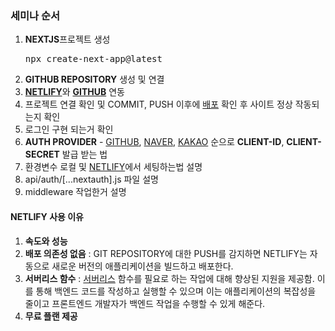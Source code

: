 <h3>세미나 순서</h3>
<ol>
    <li><strong>NEXTJS</strong>프로젝트 생성 <pre>npx create-next-app@latest</pre></li>
    <li><strong>GITHUB REPOSITORY</strong> 생성 및 연결</li>
    <li><a href="https://app.netlify.com/teams/xiut1/sites"><strong>NETLIFY</strong></a>와 <a href="https://github.com/xiut1/TEST"><strong>GITHUB</strong></a> 연동 </li>
    <li>프로젝트 연결 확인 및 COMMIT, PUSH 이후에 <a href="https://app.netlify.com/sites/shimmering-bonbon-5754cd/deploys">배포</a> 확인 후 사이트 정상 작동되는지 확인</li>
    <li>로그인 구현 되는거 확인</li>
    <li><strong>AUTH PROVIDER</strong> - <a href="https://github.com/settings/applications/2636676">GITHUB</a>, <a href="https://developers.naver.com/apps/#/myapps/CWaVBazqPY0mjVZqn2ME/overview">NAVER</a>, <a href="https://developers.kakao.com/console/app/1104585">KAKAO</a> 순으로 <strong>CLIENT-ID</strong>, <strong>CLIENT-SECRET</strong> 발급 받는 법</li>
    <li>환경변수 로컬 및 <a href="https://app.netlify.com/sites/shimmering-bonbon-5754cd/configuration/env#GITHUB_CLIENT_ID">NETLIFY</a>에서 세팅하는법 설명</li>
    <li>api/auth/[...nextauth].js 파일 설명</li>
    <li>middleware 작업한거 설명</li>
</ol>

<h4>NETLIFY 사용 이유</h4>
<ol>
    <li><strong>속도와 성능</strong></li>
    <li><strong>배포 의존성 없음</strong> : GIT REPOSITORY에 대한 PUSH를 감지하면 NETLIFY는 자동으로 새로운 버전의 애플리케이션을 빌드하고 배포한다.</li>
    <li><strong>서버리스 함수</strong> : <a href="https://developer.oracle.com/ko/learn/technical-articles/serverless-functions">서버리스</a> 함수를 필요로 하는 작업에 대해 향상된 지원을 제공함. 이를 통해 백엔드 코드를 작성하고 실행할 수 있으며 이는 애플리케이션의 복잡성을 줄이고 프론트엔드 개발자가 백엔드 작업을 수행할 수 있게 해준다.</li>
    <li><strong>무료 플랜 제공</strong></li>
</ol>
